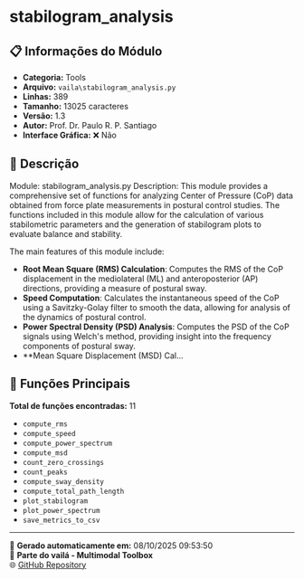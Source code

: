 # stabilogram_analysis

## 📋 Informações do Módulo

- **Categoria:** Tools
- **Arquivo:** `vaila\stabilogram_analysis.py`
- **Linhas:** 389
- **Tamanho:** 13025 caracteres
- **Versão:** 1.3
- **Autor:** Prof. Dr. Paulo R. P. Santiago
- **Interface Gráfica:** ❌ Não

## 📖 Descrição


Module: stabilogram_analysis.py
Description:
This module provides a comprehensive set of functions for analyzing Center of Pressure (CoP) data obtained from force plate measurements in postural control studies. The functions included in this module allow for the calculation of various stabilometric parameters and the generation of stabilogram plots to evaluate balance and stability.

The main features of this module include:
- **Root Mean Square (RMS) Calculation**: Computes the RMS of the CoP displacement in the mediolateral (ML) and anteroposterior (AP) directions, providing a measure of postural sway.
- **Speed Computation**: Calculates the instantaneous speed of the CoP using a Savitzky-Golay filter to smooth the data, allowing for analysis of the dynamics of postural control.
- **Power Spectral Density (PSD) Analysis**: Computes the PSD of the CoP signals using Welch's method, providing insight into the frequency components of postural sway.
- **Mean Square Displacement (MSD) Cal...

## 🔧 Funções Principais

**Total de funções encontradas:** 11

- `compute_rms`
- `compute_speed`
- `compute_power_spectrum`
- `compute_msd`
- `count_zero_crossings`
- `count_peaks`
- `compute_sway_density`
- `compute_total_path_length`
- `plot_stabilogram`
- `plot_power_spectrum`
- `save_metrics_to_csv`




---

📅 **Gerado automaticamente em:** 08/10/2025 09:53:50  
🔗 **Parte do vailá - Multimodal Toolbox**  
🌐 [GitHub Repository](https://github.com/vaila-multimodaltoolbox/vaila)
